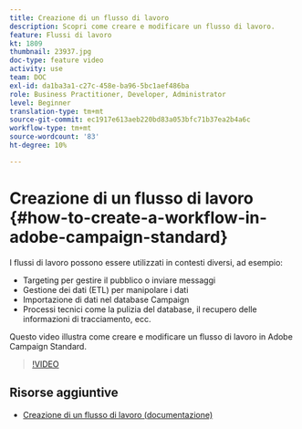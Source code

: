 ```yaml
---
title: Creazione di un flusso di lavoro
description: Scopri come creare e modificare un flusso di lavoro.
feature: Flussi di lavoro
kt: 1809
thumbnail: 23937.jpg
doc-type: feature video
activity: use
team: DOC
exl-id: da1ba3a1-c27c-458e-ba96-5bc1aef486ba
role: Business Practitioner, Developer, Administrator
level: Beginner
translation-type: tm+mt
source-git-commit: ec1917e613aeb220bd83a053bfc71b37ea2b4a6c
workflow-type: tm+mt
source-wordcount: '83'
ht-degree: 10%

---
```


# Creazione di un flusso di lavoro {#how-to-create-a-workflow-in-adobe-campaign-standard}

I flussi di lavoro possono essere utilizzati in contesti diversi, ad esempio:

* Targeting per gestire il pubblico o inviare messaggi
* Gestione dei dati (ETL) per manipolare i dati
* Importazione di dati nel database Campaign
* Processi tecnici come la pulizia del database, il recupero delle informazioni di tracciamento, ecc.

Questo video illustra come creare e modificare un flusso di lavoro in Adobe Campaign Standard.

>[!VIDEO](https://video.tv.adobe.com/v/23937?quality=12)

## Risorse aggiuntive

* [Creazione di un flusso di lavoro (documentazione)](https://experienceleague.adobe.com/docs/campaign-standard/using/managing-processes-and-data/workflow-general-operation/building-a-workflow.html)
